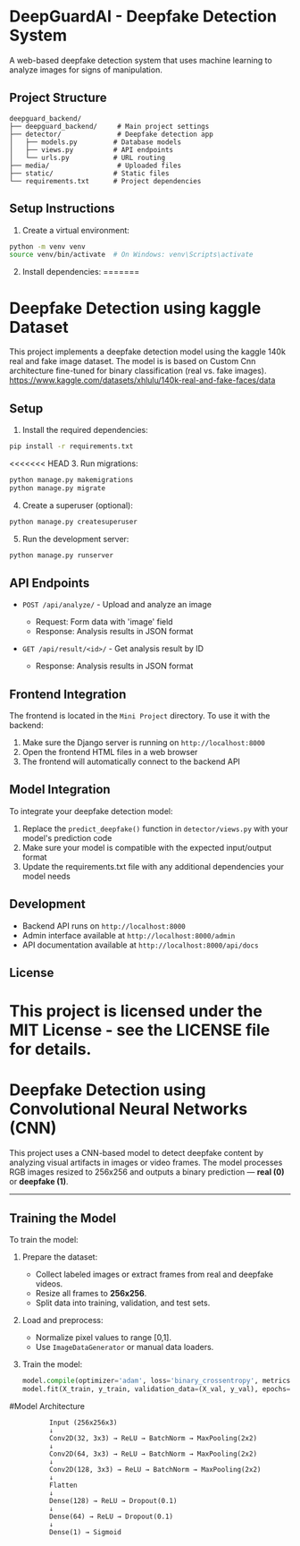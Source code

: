 
# DeepGuardAI - Deepfake Detection System

A web-based deepfake detection system that uses machine learning to analyze images for signs of manipulation.

## Project Structure

```
deepguard_backend/
├── deepguard_backend/     # Main project settings
├── detector/              # Deepfake detection app
│   ├── models.py         # Database models
│   ├── views.py          # API endpoints
│   └── urls.py           # URL routing
├── media/                 # Uploaded files
├── static/               # Static files
└── requirements.txt      # Project dependencies
```

## Setup Instructions

1. Create a virtual environment:
```bash
python -m venv venv
source venv/bin/activate  # On Windows: venv\Scripts\activate
```

2. Install dependencies:
=======
# Deepfake Detection using kaggle Dataset

This project implements a deepfake detection model using the kaggle 140k real and fake image dataset. The model is is based on Custom Cnn architecture fine-tuned for binary classification (real vs. fake images).
https://www.kaggle.com/datasets/xhlulu/140k-real-and-fake-faces/data
## Setup

1. Install the required dependencies:
```bash
pip install -r requirements.txt
```

<<<<<<< HEAD
3. Run migrations:
```bash
python manage.py makemigrations
python manage.py migrate
```

4. Create a superuser (optional):
```bash
python manage.py createsuperuser
```

5. Run the development server:
```bash
python manage.py runserver
```

## API Endpoints

- `POST /api/analyze/` - Upload and analyze an image
  - Request: Form data with 'image' field
  - Response: Analysis results in JSON format

- `GET /api/result/<id>/` - Get analysis result by ID
  - Response: Analysis results in JSON format

## Frontend Integration

The frontend is located in the `Mini Project` directory. To use it with the backend:

1. Make sure the Django server is running on `http://localhost:8000`
2. Open the frontend HTML files in a web browser
3. The frontend will automatically connect to the backend API

## Model Integration

To integrate your deepfake detection model:

1. Replace the `predict_deepfake()` function in `detector/views.py` with your model's prediction code
2. Make sure your model is compatible with the expected input/output format
3. Update the requirements.txt file with any additional dependencies your model needs

## Development

- Backend API runs on `http://localhost:8000`
- Admin interface available at `http://localhost:8000/admin`
- API documentation available at `http://localhost:8000/api/docs`

## License

This project is licensed under the MIT License - see the LICENSE file for details. 
=======
# Deepfake Detection using Convolutional Neural Networks (CNN)

This project uses a CNN-based model to detect deepfake content by analyzing visual artifacts in images or video frames. The model processes RGB images resized to 256x256 and outputs a binary prediction — **real (0)** or **deepfake (1)**.

---

## Training the Model

To train the model:

1. Prepare the dataset:
   - Collect labeled images or extract frames from real and deepfake videos.
   - Resize all frames to **256x256**.
   - Split data into training, validation, and test sets.

2. Load and preprocess:
   - Normalize pixel values to range [0,1].
   - Use `ImageDataGenerator` or manual data loaders.

3. Train the model:
   ```python
   model.compile(optimizer='adam', loss='binary_crossentropy', metrics=['accuracy'])
   model.fit(X_train, y_train, validation_data=(X_val, y_val), epochs=10, batch_size=32)

#Model Architecture

              Input (256x256x3)
              ↓
              Conv2D(32, 3x3) → ReLU → BatchNorm → MaxPooling(2x2)
              ↓
              Conv2D(64, 3x3) → ReLU → BatchNorm → MaxPooling(2x2)
              ↓
              Conv2D(128, 3x3) → ReLU → BatchNorm → MaxPooling(2x2)
              ↓
              Flatten
              ↓
              Dense(128) → ReLU → Dropout(0.1)
              ↓
              Dense(64) → ReLU → Dropout(0.1)
              ↓
              Dense(1) → Sigmoid



